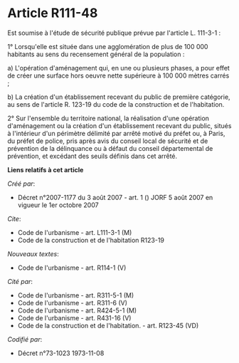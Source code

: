 # Article R111-48

Est soumise à l'étude de sécurité publique prévue par l'article L. 111-3-1 :

1° Lorsqu'elle est située dans une agglomération de plus de 100 000 habitants au sens du recensement général de la
population :

a) L'opération d'aménagement qui, en une ou plusieurs phases, a pour effet de créer une surface hors oeuvre nette supérieure
à 100 000 mètres carrés ;

b) La création d'un établissement recevant du public de première catégorie, au sens de l'article R. 123-19 du code de la
construction et de l'habitation.

2° Sur l'ensemble du territoire national, la réalisation d'une opération d'aménagement ou la création d'un établissement
recevant du public, situés à l'intérieur d'un périmètre délimité par arrêté motivé du préfet ou, à Paris, du préfet de
police, pris après avis du conseil local de sécurité et de prévention de la délinquance ou à défaut du conseil départemental
de prévention, et excédant des seuils définis dans cet arrêté.

**Liens relatifs à cet article**

_Créé par_:

  - Décret n°2007-1177 du 3 août 2007 - art. 1 () JORF 5 août 2007 en vigueur le 1er octobre 2007

_Cite_:

  - Code de l'urbanisme - art. L111-3-1 (M)
  - Code de la construction et de l'habitation R123-19

_Nouveaux textes_:

  - Code de l'urbanisme - art. R114-1 (V)

_Cité par_:

  - Code de l'urbanisme - art. R311-5-1 (M)
  - Code de l'urbanisme - art. R311-6 (V)
  - Code de l'urbanisme - art. R424-5-1 (M)
  - Code de l'urbanisme - art. R431-16 (V)
  - Code de la construction et de l'habitation. - art. R123-45 (VD)

_Codifié par_:

  - Décret n°73-1023 1973-11-08
